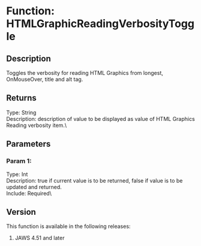 # Function: HTMLGraphicReadingVerbosityToggle

## Description

Toggles the verbosity for reading HTML Graphics from longest,
OnMouseOver, title and alt tag.

## Returns

Type: String\
Description: description of value to be displayed as value of HTML
Graphics Reading verbosity item.\

## Parameters

### Param 1:

Type: Int\
Description: true if current value is to be returned, false if value is
to be updated and returned.\
Include: Required\

## Version

This function is available in the following releases:

1.  JAWS 4.51 and later
